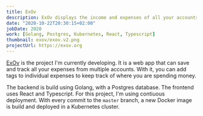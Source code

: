 ```yaml
---
title: ExOv
description: ExOv displays the income and expenses of all your accounts. Built with Go, Postgres and React.
date: "2020-10-22T20:30:15+02:00"
jobDate: 2020
work: [Golang, Postgres, Kubernetes, React, Typescript]
thumbnail: exov/exov.v2.png
projectUrl: https://exov.org
---
```


[ExOv](https://exov.org) is the project I'm currently developing. It is a web app that can save and track all your expenses from multiple accounts. With it, you can add tags to individual expenses to keep track of where you are spending money.

The backend is build using Golang, with a Postgres database. The frontend uses React and Typescript. For this project, I'm using contiuous deployment. With every commit to the `master` branch, a new Docker image is build and deployed in a Kubernetes cluster.